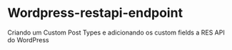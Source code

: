 # Wordpress-restapi-endpoint
 Criando um Custom Post Types e adicionando os custom fields a RES API do WordPress

